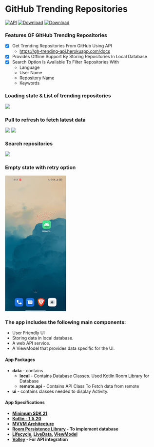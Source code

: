 
# GitHub Trending Repositories
[![API](https://img.shields.io/badge/API-21%2B-brightgreen.svg?style=flat)](https://android-arsenal.com/api?level=21)
[![Download](https://img.shields.io/badge/Kotlin-1.3.20-brightgreen.svg?style=flat&logo=kotlin)](https://kotlinlang.org/docs/reference/whatsnew13.html)
[![Download](https://img.shields.io/badge/Gradle-7.0.2-brightgreen.svg?style=flat&logo=android)](https://docs.gradle.org/7.0.2/release-notes.html)

### Features OF GitHub Trending Repositories

 - [x] Get Trending Repositories From GitHub Using API
	 - https://gh-trending-api.herokuapp.com/docs
 - [x] Provides Offline Support By Storing Repositories In Local Database
 - [x] Search Option Is Available To Filter Repositories With 
	 -  Language
	 -  User Name
	 - Repository Name
	 - Keywords

### Loading state & List of trending repositories
<img src="https://github.com/ash6898/GitHub-Trending-Repositories/blob/main/media/ProgressBar_and_Expand_Collapse.gif" width="200" style="max-width:100%;">

### Pull to refresh to fetch latest data
<img src="https://github.com/ash6898/GitHub-Trending-Repositories/blob/main/media/SwipeRefresh_with_Internet.gif" width="200" style="max-width:100%;"> <img src="https://github.com/ash6898/GitHub-Trending-Repositories/blob/main/media/LocalDB_without_Internet_and_SwipeRefresh.gif" width="200" style="max-width:100%;">

### Search repositories
<img src="https://github.com/ash6898/GitHub-Trending-Repositories/blob/main/media/Search_Query.gif" width="200" style="max-width:100%;">

### Empty state with retry option
<img src="https://github.com/ash6898/GitHub-Trending-Repositories/blob/main/media/Display_noInternet.gif" width="200" style="max-width:100%;">

### The app includes the following main components:

- User Friendly UI
- Storing data in local database.
- A web API service.
- A ViewModel that provides data specific for the UI.

#### App Packages

-   **data**  - contains
    -   **local**  -  Contains Database Classes. Used Kotlin Room Library for Database
    -   **remote.api**  - Contains API Class To Fetch data from remote 
-   **ui**  - contains classes needed to display Activity.

#### App Specifications

-   **[Minimum SDK 21](https://android-arsenal.com/api?level=21#l21)**
-   **[Kotlin - 1.5.20](https://kotlinlang.org/docs/releases.html#release-details)**
-  **[MVVM Architecture](https://en.wikipedia.org/wiki/Model%E2%80%93view%E2%80%93viewmodel)**
- **[Room Persistence Library](https://developer.android.com/jetpack/androidx/releases/room#2.3.0) - To implement database**
- **[Lifecycle](https://developer.android.com/jetpack/androidx/releases/lifecycle), [LiveData](https://developer.android.com/topic/libraries/architecture/livedata), [ViewModel](https://developer.android.com/topic/libraries/architecture/viewmodel)**
- **[Volley](https://developer.android.com/training/volley) - For API integration**
